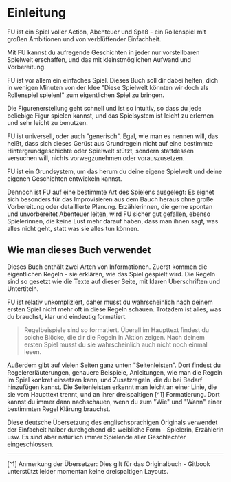 # Einleitung

FU ist ein Spiel voller Action, Abenteuer und Spaß - ein Rollenspiel mit großen Ambitionen und von verblüffender Einfachheit.

Mit FU kannst du aufregende Geschichten in jeder nur vorstellbaren Spielwelt erschaffen, und das mit kleinstmöglichen Aufwand und Vorbereitung.

FU ist vor allem ein einfaches Spiel. Dieses Buch soll dir dabei helfen, dich in wenigen Minuten von der Idee "Diese Spielwelt könnten wir doch als Rollenspiel spielen!" zum eigentlichen Spiel zu bringen.

Die Figurenerstellung geht schnell und ist so intuitiv, so dass du jede beliebige Figur spielen kannst, und das Spielsystem ist leicht zu erlernen und sehr leicht zu benutzen.

FU ist universell, oder auch "generisch". Egal, wie man es nennen will, das heißt, dass sich dieses Gerüst aus Grundregeln nicht auf eine bestimmte Hintergrundgeschichte oder Spielwelt stützt, sondern stattdessen versuchen will, nichts vorwegzunehmen oder vorauszusetzen.

FU ist ein Grundsystem, um das herum du deine eigene Spielwelt und deine eigenen Geschichten entwickeln kannst.

Dennoch ist FU auf eine bestimmte Art des Spielens ausgelegt: Es eignet sich besonders für das Improvisieren aus dem Bauch heraus ohne große Vorbereitung oder detaillierte Planung. Erzählerinnen, die gerne spontan und unvorbereitet Abenteuer leiten, wird FU sicher gut gefallen, ebenso Spielerinnen, die keine Lust mehr darauf haben, dass man ihnen sagt, was alles nicht geht, statt was sie alles tun können.


## Wie man dieses Buch verwendet
Dieses Buch enthält zwei Arten von Informationen. Zuerst kommen die eigentlichen Regeln - sie erklären, wie das Spiel gespielt wird. Die Regeln sind so gesetzt wie die Texte auf dieser Seite, mit klaren Überschriften und Untertiteln.

FU ist relativ unkompliziert, daher musst du wahrscheinlich nach deinem ersten Spiel nicht mehr oft in diese Regeln schauen. Trotzdem ist alles, was du brauchst, klar und eindeutig formatiert.

> Regelbeispiele sind so formatiert. Überall im Haupttext findest du solche Blöcke, die dir die Regeln in Aktion zeigen. Nach deinem ersten Spiel musst du sie wahrscheinlich auch nicht noch einmal lesen.

Außerdem gibt auf vielen Seiten ganz unten "Seitenleisten". Dort findest du Regelererläuterungen, genauere Beispiele, Anleitungen, wie man die Regeln im Spiel konkret einsetzen kann, und Zusatzregeln, die du bei Bedarf hinzufügen kannst. Die Seitenleisten erkennt man leicht an einer Linie, die sie vom Haupttext trennt, und an ihrer dreispaltigen [^1] Formatierung. Dort kannst du immer dann nachschauen, wenn du zum "Wie" und "Wann" einer bestimmten Regel Klärung brauchst.

Diese deutsche Übersetzung des englischsprachigen Originals verwendet der Einfacheit halber durchgehend die weibliche Form - Spielerin, Erzählerin usw. Es sind aber natürlich immer Spielende aller Geschlechter eingeschlossen.

----

[^1] Anmerkung der Übersetzer: Dies gilt für das Originalbuch - Gitbook unterstützt leider momentan keine dreispaltigen Layouts.
